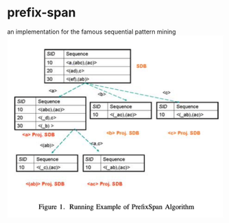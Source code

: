 # prefix-span
an implementation for the famous sequential pattern mining 
![Prefix span overreview](https://raw.githubusercontent.com/Nitro963/prefix-span/main/imgs/prefix_span.png)
